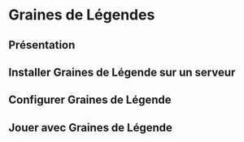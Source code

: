 # Graines de Légendes

## Présentation

## Installer Graines de Légende sur un serveur

## Configurer Graines de Légende

## Jouer avec Graines de Légende
